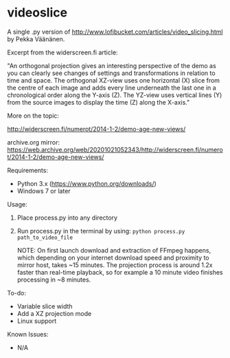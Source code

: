 # videoslice

A single .py version of http://www.lofibucket.com/articles/video_slicing.html by Pekka Väänänen.

Excerpt from the widerscreen.fi article: 

"An orthogonal projection gives an interesting perspective of the demo as you can clearly see changes of settings and transformations in relation to time and space. The orthogonal XZ-view uses one horizontal (X) slice from the centre of each image and adds every line underneath the last one in a chronological order along the Y-axis (Z). The YZ-view uses vertical lines (Y) from the source images to display the time (Z) along the X-axis."

More on the topic: 

http://widerscreen.fi/numerot/2014-1-2/demo-age-new-views/ 

archive.org mirror: https://web.archive.org/web/20201021052343/http://widerscreen.fi/numerot/2014-1-2/demo-age-new-views/

Requirements:
- Python 3.x (https://www.python.org/downloads/)
- Windows 7 or later

Usage:
1. Place process.py into any directory
2. Run process.py in the terminal by using: 
```python process.py path_to_video_file```

    NOTE: On first launch download and extraction of FFmpeg happens, which depending on your internet download speed and proximity to mirror host, takes ~15 minutes. The projection process is around 1.2x faster than real-time playback, so for example a 10 minute video finishes processing in ~8 minutes.

To-do:
- Variable slice width
- Add a XZ projection mode
- Linux support

Known Issues:
- N/A
